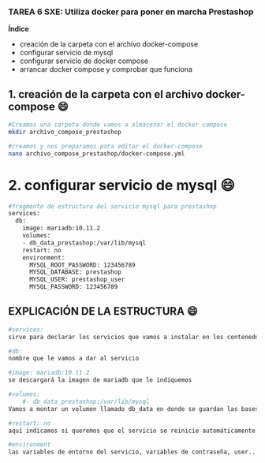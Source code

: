### TAREA 6 SXE: Utiliza docker para poner en marcha Prestashop

**Índice**
- creación de la carpeta con el archivo docker-compose 
- configurar servicio de mysql
- configurar servicio de docker compose
- arrancar docker compose y comprobar que funciona


## 1. creación de la carpeta con el archivo docker-compose :smile:
```bash
#Creamos una carpeta donde vamos a almacenar el docker compose
mkdir archivo_compose_prestashop

#creamos y nos preparamos para editar el docker-compose
nano archivo_compose_prestashop/docker-compose.yml

```

# 2. configurar servicio de mysql :smile:
```bash
#fragmento de estructura del servicio mysql para prestashop
services:
  db:
    image: mariadb:10.11.2
    volumes:
    - db_data_prestashop:/var/lib/mysql
    restart: no
    environment:
      MYSQL_ROOT_PASSWORD: 123456789
      MYSQL_DATABASE: prestashop
      MYSQL_USER: prestashop_user
      MYSQL_PASSWORD: 123456789
```
## EXPLICACIÓN DE LA ESTRUCTURA :smile:
``` bash
#services:
sirve para declarar los servicios que vamos a instalar en los contenedores, considéralos como un gran conjunto en el cual vamos a ir estableciendo las propiedades de los diferentes servicios
```

``` bash
#db:
nombre que le vamos a dar al servicio
```

``` bash
#image: mariadb:10.11.2
se descargará la imagen de mariadb que le indiquemos
```

``` bash
#volumes:
    #- db_data_prestashop:/var/lib/mysql
Vamos a montar un volumen llamado db_data en donde se guardan las bases de datos de mariadb, esto quiere decir que podremos tener los datos pese a que se corrompa el servicio
```

``` bash
#restart: no
aquí indicamos si queremos que el servicio se reinicie automáticamente cuando falle algo, ponemos que no porque si ponemos always y metemos algo mal en la configuración al arrancarlo, no seremos capaces de pararlo
```

``` bash
#environment
las variables de entorno del servicio, variables de contraseña, user... etc
```